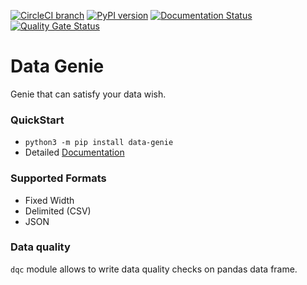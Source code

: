 [![CircleCI branch](https://img.shields.io/circleci/project/github/mkeshav/data-genie/master.svg)](https://circleci.com/gh/mkeshav/data-genie/tree/master)
[![PyPI version](https://badge.fury.io/py/data-genie.svg)](https://badge.fury.io/py/data-genie)
[![Documentation Status](https://readthedocs.org/projects/data-genie/badge/?version=latest)](https://data-genie.readthedocs.io/en/latest/?badge=latest)
[![Quality Gate Status](https://sonarcloud.io/api/project_badges/measure?project=mkeshav_data-genie&metric=alert_status)](https://sonarcloud.io/dashboard?id=mkeshav_data-genie)

# Data Genie
Genie that can satisfy your data wish.

### QuickStart

- `python3 -m pip install data-genie`
- Detailed [Documentation](https://data-genie.readthedocs.io)

### Supported Formats

- Fixed Width
- Delimited (CSV)
- JSON

### Data quality

`dqc` module allows to write data quality checks on pandas data frame.
